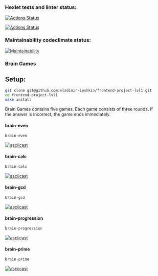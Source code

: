 ### Hexlet tests and linter status:

[![Actions Status](https://github.com/vladimir-ioshkin/frontend-project-lvl1/workflows/hexlet-check/badge.svg)](https://github.com/vladimir-ioshkin/frontend-project-lvl1/actions)

[![Actions Status](https://github.com/vladimir-ioshkin/frontend-project-lvl1/workflows/linter/badge.svg)](https://github.com/vladimir-ioshkin/frontend-project-lvl1/actions)

### Maintainability codeclimate status:
[![Maintainability](https://api.codeclimate.com/v1/badges/a99a88d28ad37a79dbf6/maintainability)](https://codeclimate.com/github/vladimir-ioshkin/frontend-project-lvl1)

### Brain Games
## Setup:

```sh
git clone git@github.com:vladimir-ioshkin/frontend-project-lvl1.git
cd frontend-project-lvl1
make install
```
Brain Games contains five games. Each game consists of three rounds. If the answer is incorrect, the game ends immediately.

#### brain-even
```sh
brain-even
```
[![asciicast](https://asciinema.org/a/tyVUNCmAl6y3kqIbjFO7IGc6I.svg)](https://asciinema.org/a/tyVUNCmAl6y3kqIbjFO7IGc6I)

#### brain-calc
```sh
brain-calc
```
[![asciicast](https://asciinema.org/a/SwXPETlnnMhclxNIA6gqCXsno.svg)](https://asciinema.org/a/SwXPETlnnMhclxNIA6gqCXsno)

#### brain-gcd
```sh
brain-gcd
```
[![asciicast](https://asciinema.org/a/OU687qG2NZeUkL3dHR0ZmSxln.svg)](https://asciinema.org/a/OU687qG2NZeUkL3dHR0ZmSxln)

#### brain-progression
```sh
brain-progression
```
[![asciicast](https://asciinema.org/a/9mWN7Z2R25BP1uqUQpHRi8Imm.svg)](https://asciinema.org/a/9mWN7Z2R25BP1uqUQpHRi8Imm)

#### brain-prime
```sh
brain-prime
```
[![asciicast](https://asciinema.org/a/U2DHfQMkTDCLfs2XqhYvN9xLQ.svg)](https://asciinema.org/a/U2DHfQMkTDCLfs2XqhYvN9xLQ)
